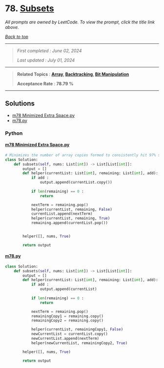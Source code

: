 # 78. [Subsets](<https://leetcode.com/problems/subsets>)

*All prompts are owned by LeetCode. To view the prompt, click the title link above.*

*[Back to top](<../README.md>)*

------

> *First completed : June 02, 2024*
>
> *Last updated : July 01, 2024*

------

> **Related Topics** : **[Array](<by_topic/Array.md>), [Backtracking](<by_topic/Backtracking.md>), [Bit Manipulation](<by_topic/Bit Manipulation.md>)**
>
> **Acceptance Rate** : **78.79 %**

------

## Solutions

- [m78 Minimized Extra Space.py](<../my-submissions/m78 Minimized Extra Space.py>)
- [m78.py](<../my-submissions/m78.py>)
### Python
#### [m78 Minimized Extra Space.py](<../my-submissions/m78 Minimized Extra Space.py>)
```Python
# Minimizes the number of array copies formed to consistently hit 97% space efficiency
class Solution:
    def subsets(self, nums: List[int]) -> List[List[int]]:
        output = []
        def helper(currentList: List[int], remaining: List[int], add):
            if add :
                output.append(currentList.copy())
            
            if len(remaining) == 0 :
                return

            nextTerm = remaining.pop()
            helper(currentList, remaining, False)
            currentList.append(nextTerm)
            helper(currentList, remaining, True)
            remaining.append(currentList.pop())
            

        helper([], nums, True)

        return output
```

#### [m78.py](<../my-submissions/m78.py>)
```Python
class Solution:
    def subsets(self, nums: List[int]) -> List[List[int]]:
        output = []
        def helper(currentList: List[int], remaining: List[int], add):
            if add :
                output.append(currentList)
            
            if len(remaining) == 0 :
                return

            nextTerm = remaining.pop()
            remainingCopy1 = remaining.copy()
            remainingCopy2 = remaining.copy()

            helper(currentList, remainingCopy1, False)
            newCurrentList = currentList.copy()
            newCurrentList.append(nextTerm)
            helper(newCurrentList, remainingCopy2, True)

        helper([], nums, True)

        return output
```

